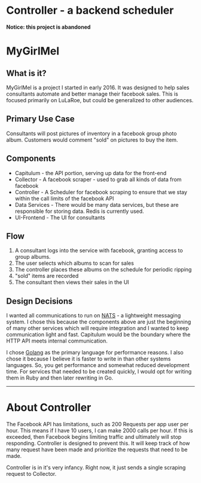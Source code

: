 Controller - a backend scheduler
===
**Notice: this project is abandoned**

# MyGirlMel

## What is it?
MyGirlMel is a project I started in early 2016. It was designed to help sales consultants automate and better manage
their facebook sales. This is focused primarily on LuLaRoe, but could be generalized to other audiences.

## Primary Use Case
Consultants will post pictures of inventory in a facebook group photo album. Customers would comment "sold" on pictures
to buy the item.

## Components
* Capitulum - the API portion, serving up data for the front-end
* Collector - A facebook scraper - used to grab all kinds of data from facebook
* Controller - A Scheduler for facebook scraping to ensure that we stay within the call limits of the facebook API
* Data Services - There would be many data services, but these are responsible for storing data. Redis is currently
used.
* UI-Frontend - The UI for consultants

## Flow
1. A consultant logs into the service with facebook, granting access to group albums.
1. The user selects which albums to scan for sales
1. The controller places these albums on the schedule for periodic ripping
1. "sold" items are recorded
1. The consultant then views their sales in the UI

## Design Decisions
I wanted all communications to run on [NATS](https://nats.io/) - a lightweight messaging system. I chose this because
the components above are just the beginning of many other services which will require integration and I wanted to keep
communication light and fast. Capitulum would be the boundary where the HTTP API meets internal communication.

I chose [Golang](https://golang.org/) as the primary language for performance reasons. I also chose it because I believe
it is faster to write in than other systems languages. So, you get performance and somewhat reduced development time.
For services that needed to be created quickly, I would opt for writing them in Ruby and then later rewriting in Go.

---

# About Controller
The Facebook API has limitations, such as 200 Requests per app user per hour. This means if I have 10 users, I can make
2000 calls per hour. If this is exceeded, then Facebook begins limiting traffic and ultimately will stop responding.
Controller is designed to prevent this. It will keep track of how many request have been made and prioritize the
requests that need to be made.

Controller is in it's very infancy. Right now, it just sends a single scraping request to Collector.